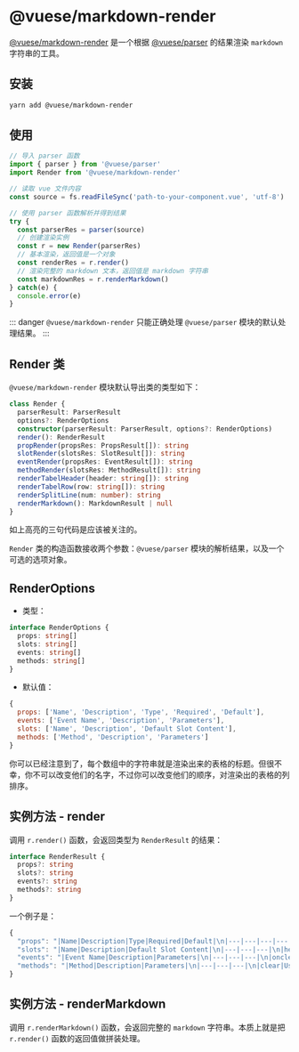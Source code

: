 # @vuese/markdown-render

[@vuese/markdown-render](/zh/markdown-render) 是一个根据 [@vuese/parser](/zh/parser) 的结果渲染 `markdown` 字符串的工具。

## 安装

```sh
yarn add @vuese/markdown-render
```

## 使用

```js {11-15}
// 导入 parser 函数
import { parser } from '@vuese/parser'
import Render from '@vuese/markdown-render'

// 读取 vue 文件内容
const source = fs.readFileSync('path-to-your-component.vue', 'utf-8')

// 使用 parser 函数解析并得到结果
try {
  const parserRes = parser(source)
  // 创建渲染实例
  const r = new Render(parserRes)
  // 基本渲染，返回值是一个对象
  const renderRes = r.render()
  // 渲染完整的 markdown 文本，返回值是 markdown 字符串
  const markdownRes = r.renderMarkdown()
} catch(e) {
  console.error(e)
}
```

::: danger
`@vuese/markdown-render` 只能正确处理 `@vuese/parser` 模块的默认处理结果。
:::

## Render 类

`@vuese/markdown-render` 模块默认导出类的类型如下：

```ts {4,5,13}
class Render {
  parserResult: ParserResult
  options?: RenderOptions
  constructor(parserResult: ParserResult, options?: RenderOptions)
  render(): RenderResult
  propRender(propsRes: PropsResult[]): string
  slotRender(slotsRes: SlotResult[]): string
  eventRender(propsRes: EventResult[]): string
  methodRender(slotsRes: MethodResult[]): string
  renderTabelHeader(header: string[]): string
  renderTabelRow(row: string[]): string
  renderSplitLine(num: number): string
  renderMarkdown(): MarkdownResult | null
}
```

如上高亮的三句代码是应该被关注的。

`Render` 类的构造函数接收两个参数：`@vuese/parser` 模块的解析结果，以及一个可选的选项对象。

## RenderOptions

* 类型：

```ts
interface RenderOptions {
  props: string[]
  slots: string[]
  events: string[]
  methods: string[]
}
```

* 默认值：

```js
{
  props: ['Name', 'Description', 'Type', 'Required', 'Default'],
  events: ['Event Name', 'Description', 'Parameters'],
  slots: ['Name', 'Description', 'Default Slot Content'],
  methods: ['Method', 'Description', 'Parameters']
}
```

你可以已经注意到了，每个数组中的字符串就是渲染出来的表格的标题。但很不幸，你不可以改变他们的名字，不过你可以改变他们的顺序，对渲染出的表格的列排序。

## 实例方法 - render

调用 `r.render()` 函数，会返回类型为 `RenderResult` 的结果：

```ts
interface RenderResult {
  props?: string
  slots?: string
  events?: string
  methods?: string
}
```

一个例子是：

```js
{
  "props": "|Name|Description|Type|Required|Default|\n|---|---|---|---|---|\n|name|The name of the form, up to 8 characters|`String` / `Number`|`true`|-|\n",
  "slots": "|Name|Description|Default Slot Content|\n|---|---|---|\n|header|Form header|`<th>title</th>`|\n",
  "events": "|Event Name|Description|Parameters|\n|---|---|---|\n|onclear|Fire when the form is cleared| The argument is a boolean value representing xxx|\n",
  "methods": "|Method|Description|Parameters|\n|---|---|---|\n|clear|Used to manually clear the form|-|\n"
}
```

## 实例方法 - renderMarkdown

调用 `r.renderMarkdown()` 函数，会返回完整的 `markdown` 字符串。本质上就是把 `r.render()` 函数的返回值做拼装处理。
